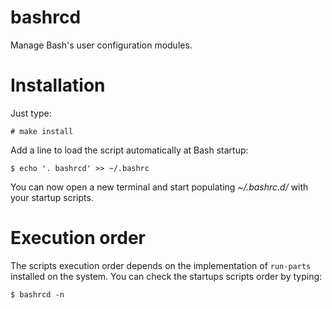 # bashrcd

Manage Bash's user configuration modules.

# Installation

Just type:
```shell
# make install
```

Add a line to load the script automatically at Bash startup:
```shell
$ echo '. bashrcd' >> ~/.bashrc
```

You can now open a new terminal and start populating _~/.bashrc.d/_ with your startup scripts.

# Execution order

The scripts execution order depends on the implementation of `run-parts` installed on the system.
You can check the startups scripts order by typing:
```shell
$ bashrcd -n
```
